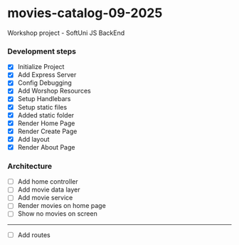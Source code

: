 # movies-catalog-09-2025

Workshop project - SoftUni JS BackEnd

### Development steps

-   [x] Initialize Project
-   [x] Add Express Server
-   [x] Config Debugging
-   [x] Add Worshop Resources
-   [x] Setup Handlebars
-   [x] Setup static files
-   [x] Added static folder
-   [x] Render Home Page
-   [x] Render Create Page
-   [x] Add layout
-   [x] Render About Page

### Architecture

-   [ ] Add home controller
-   [ ] Add movie data layer
-   [ ] Add movie service
-   [ ] Render movies on home page
-   [ ] Show no movies on screen

---

-   [ ] Add routes

